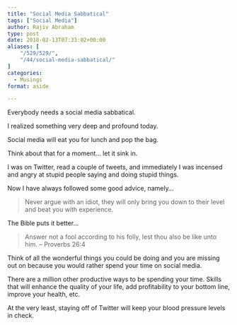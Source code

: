 ```yaml
---
title: "Social Media Sabbatical"
tags: ["Social Media"]
author: Rajiv Abraham
type: post
date: 2018-02-13T07:33:02+00:00
aliases: [
    "/529/529/",
    "/44/social-media-sabbatical/"
]
categories:
  - Musings
format: aside

---
```

<p style="text-align: left;">
  Everybody needs a social media sabbatical.
</p>

<p style="text-align: left;">
  I realized something very deep and profound today.
</p>

<p style="text-align: left;">
  Social media will eat you for lunch and pop the bag.
</p>

<p style="text-align: left;">
  Think about that for a moment… let it sink in.
</p>

<p style="text-align: left;">
  I was on Twitter, read a couple of tweets, and immediately I was incensed and angry at stupid people saying and doing stupid things.
</p>

<p style="text-align: left;">
  Now I have always followed some good advice, namely…
</p>

> Never argue with an idiot, they will only bring you down to their level and beat you with experience.

<p style="text-align: left;">
  The Bible puts it better…
</p>

> Answer not a fool according to his folly, lest thou also be like unto him. &#8211; Proverbs 26:4

<p style="text-align: left;">
  Think of all the wonderful things you could be doing and you are missing out on because you would rather spend your time on social media.
</p>

<p style="text-align: left;">
  There are a million other productive ways to be spending your time. Skills that will enhance the quality of your life, add profitability to your bottom line, improve your health, etc.
</p>

<p style="text-align: left;">
  At the very least, staying off of Twitter will keep your blood pressure levels in check.
</p>